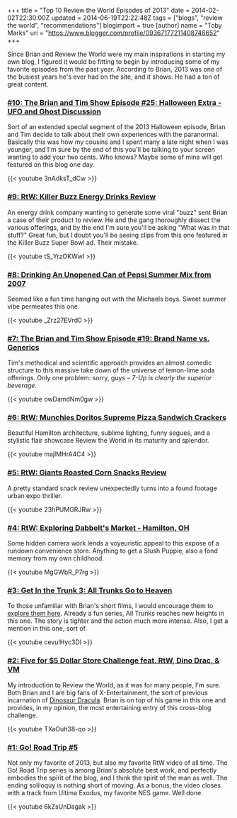 +++
title = "Top 10 Review the World Episodes of 2013"
date = 2014-02-02T22:30:00Z
updated = 2014-06-19T22:22:48Z
tags = ["blogs", "review the world", "recommendations"]
blogimport = true 
[author]
	name = "Toby Marks"
	uri = "https://www.blogger.com/profile/09367177211408746652"
+++

Since Brian and Review the World were my main inspirations in starting my own blog, I figured it would be fitting to begin by introducing some of my favorite episodes from the past year. According to Brian, 2013 was one of the busiest years he's ever had on the site, and it shows. He had a ton of great content.

### [#10: The Brian and Tim Show Episode #25: Halloween Extra - UFO and Ghost Discussion](http://www.reviewtheworld.com/2013/10/b-show-25-ufo-ghost-discussion.html?m=0)

Sort of an extended special segment of the 2013 Halloween episode, Brian and Tim decide to talk about their own experiences with the paranormal. Basically this was how my cousins and I spent many a late night when I was younger, and I'm sure by the end of this you'll be talking to your screen wanting to add your two cents. Who knows? Maybe some of mine will get featured on this blog one day.

{{< youtube 3nAdksT_dCw >}}

### [#9: RtW: Killer Buzz Energy Drinks Review](http://www.reviewtheworld.com/2013/10/killer-buzz-energy-drinks.html?m=0)

An energy drink company wanting to generate some viral "buzz" sent Brian a case of their product to review. He and the gang thoroughly dissect the various offerings, and by the end I'm sure you'll be asking "What was _in_ that stuff?" Great fun, but I doubt you'll be seeing clips from this one featured in the Killer Buzz Super Bowl ad. Their mistake.

{{< youtube tS_YrzOKWwI >}}

### [#8: Drinking An Unopened Can of Pepsi Summer Mix from 2007](http://www.reviewtheworld.com/2013/07/drinking-can-of-pepsi-summer-mix-from.html)

Seemed like a fun time hanging out with the Michaels boys. Sweet summer vibe permeates this one.

{{< youtube _Zrz27EVrd0 >}}

### [#7: The Brian and Tim Show Episode #19: Brand Name vs. Generics](http://www.reviewtheworld.com/2013/08/b-show-19-brand-name-vs-generics-sprite.html)

Tim's methodical and scientific approach provides an almost comedic structure to this massive take down of the universe of lemon-lime soda offerings. Only one problem: sorry, guys – _7-Up is clearly the superior beverage._

{{< youtube owDamdNm0gw >}}

### [#6: RtW: Munchies Doritos Supreme Pizza Sandwich Crackers](http://www.reviewtheworld.com/2013/10/munchies-doritos-supreme-pizza-sandwich.html)

Beautiful Hamilton architecture, sublime lighting, funny segues, and a stylistic flair showcase Review the World in its maturity and splendor.

{{< youtube majlMHrA4C4 >}}

### [#5: RtW: Giants Roasted Corn Snacks Review](http://www.reviewtheworld.com/2013/09/giants-roasted-corn-snacks.html)

A pretty standard snack review unexpectedly turns into a found footage urban expo thriller.

{{< youtube 23hPUMGRJRw >}}

### [#4: RtW: Exploring Dabbelt's Market - Hamilton, OH](http://www.reviewtheworld.com/2013/12/exploring-dabbelts-market.html)

Some hidden camera work lends a voyeuristic appeal to this expose of a rundown convenience store. Anything to get a Slush Puppie, also a fond memory from my own childhood.

{{< youtube MgGWbR_P7rg >}}

### [#3: Get In the Trunk 3: All Trunks Go to Heaven](http://www.reviewtheworld.com/2013/09/get-in-trunk-3-trunk-strikes-back_29.html)

To those unfamiliar with Brian's short films, I would encourage them to [explore them here](http://reviewtheworldblog.blogspot.com/search/label/movie). Already a fun series, All Trunks reaches new heights in this one. The story is tighter and the action much more intense. Also, I get a mention in this one, sort of.

{{< youtube cevuIHyc3DI >}}

### [#2: Five for $5 Dollar Store Challenge feat. RtW, Dino Drac, & VM](http://www.reviewtheworld.com/2013/05/five-for-5-dollar-store-challenge-feat.html)

My introduction to Review the World, as it was for many people, I'm sure. Both Brian and I are big fans of X-Entertainment, the sort of previous incarnation of [Dinosaur Dracula](http://dinosaurdracula.com/). Brian is on top of his game in this one and provides, in my opinion, the most entertaining entry of this cross-blog challenge.

{{< youtube TXaOuh38-qo >}}

### [#1: Go! Road Trip #5](http://www.reviewtheworld.com/2013/03/go-road-trip-5.html)

Not only my favorite of 2013, but also my favorite RtW video of all time. The Go! Road Trip series is among Brian's absolute best work, and perfectly embodies the spirit of the blog, and I think the spirit of the man as well. The ending soliloquy is nothing short of moving. As a bonus, the video closes with a track from Ultima Exodus, my favorite NES game. Well done.

{{< youtube 6kZsUnDagak >}}
